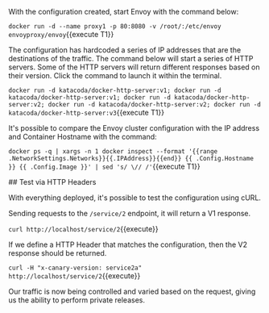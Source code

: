 With the configuration created, start Envoy with the command below:

`docker run -d --name proxy1 -p 80:8080 -v /root/:/etc/envoy envoyproxy/envoy`{{execute T1}}

The configuration has hardcoded a series of IP addresses that are the destinations of the traffic. The command below will start a series of HTTP servers. Some of the HTTP servers will return different responses based on their version. Click the command to launch it within the terminal.

`docker run -d katacoda/docker-http-server:v1; docker run -d katacoda/docker-http-server:v1; docker run -d katacoda/docker-http-server:v2; docker run -d katacoda/docker-http-server:v2; docker run -d katacoda/docker-http-server:v3`{{execute T1}}

It's possible to compare the Envoy cluster configuration with the IP address and Container Hostname with the command:

`docker ps -q | xargs -n 1 docker inspect --format '{{range .NetworkSettings.Networks}}{{.IPAddress}}{{end}} {{ .Config.Hostname }} {{ .Config.Image }}' | sed 's/ \// /'`{{execute T1}}

## Test via HTTP Headers

With everything deployed, it's possible to test the configuration using cURL. 

Sending requests to the `/service/2` endpoint, it will return a V1 response. 

`curl http://localhost/service/2`{{execute}}

If we define a HTTP Header that matches the configuration, then the V2 response should be returned.

`curl -H "x-canary-version: service2a" http://localhost/service/2`{{execute}}

Our traffic is now being controlled and varied based on the request, giving us the ability to perform private releases.